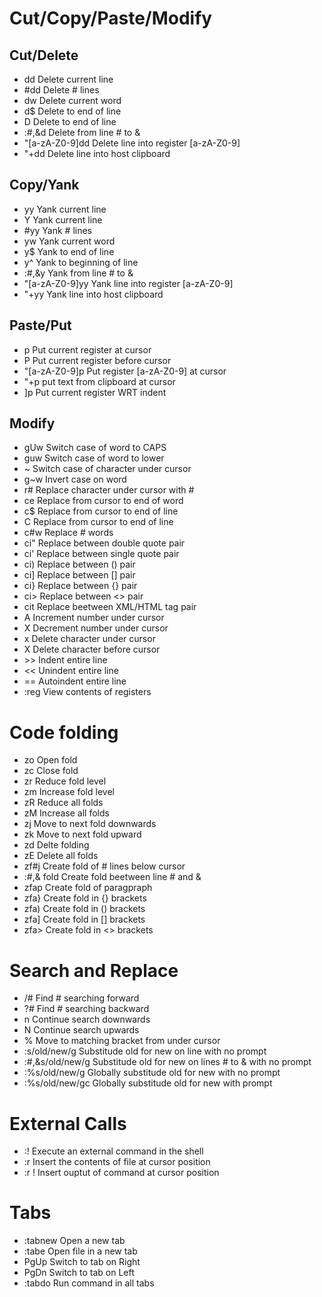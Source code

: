 # Cut/Copy/Paste/Modify

## Cut/Delete
+ dd Delete current line
+ \#dd Delete # lines
+ dw Delete current word
+ d$ Delete to end of line
+ D Delete to end of line
+ :#,&d Delete from line # to &
+ "[a-zA-Z0-9]dd Delete line into register [a-zA-Z0-9]
+ "+dd Delete line into host clipboard

## Copy/Yank
+ yy Yank current line
+ Y Yank current line
+ \#yy Yank # lines
+ yw Yank current word
+ y$ Yank to end of line
+ y^ Yank to beginning of line
+ :#,&y Yank from line # to &
+ "[a-zA-Z0-9]yy Yank line into register [a-zA-Z0-9]
+ "+yy Yank line into host clipboard

## Paste/Put
+ p Put current register at cursor
+ P Put current register before cursor
+ "[a-zA-Z0-9]p Put register [a-zA-Z0-9] at cursor
+ "+p put text from clipboard at cursor
+ ]p Put current register WRT indent

## Modify
+ gUw Switch case of word to CAPS
+ guw Switch case of word to lower
+ ~ Switch case of character under cursor
+ g~w Invert case on word
+ r# Replace character under cursor with #
+ ce Replace from cursor to end of word
+ c$ Replace from cursor to end of line
+ C Replace from cursor to end of line
+ c#w Replace # words
+ ci" Replace between double quote pair
+ ci' Replace between single quote pair
+ ci) Replace between () pair
+ ci] Replace between [] pair
+ ci} Replace between {} pair
+ ci> Replace between <> pair
+ cit Replace beetween XML/HTML tag pair
+ <ctrl>A Increment number under cursor
+ <ctrl>X Decrement number under cursor
+ x Delete character under cursor
+ X Delete character before cursor
+ \>\> Indent entire line
+ << Unindent entire line
+ == Autoindent entire line
+ :reg View contents of registers

# Code folding
+ zo Open fold
+ zc Close fold
+ zr Reduce fold level
+ zm Increase fold level
+ zR Reduce all folds
+ zM Increase all folds
+ zj Move to next fold downwards
+ zk Move to next fold upward
+ zd Delte folding
+ zE Delete all folds
+ zf#j Create fold of # lines below cursor
+ :#,& fold Create fold beetween line # and &
+ zfap Create fold of paragpraph
+ zfa} Create fold in {} brackets
+ zfa) Create fold in () brackets
+ zfa] Create fold in [] brackets
+ zfa> Create fold in <> brackets

# Search and Replace
+ /# Find # searching forward
+ ?# Find # searching backward
+ n Continue search downwards
+ N Continue search upwards
+ % Move to matching bracket from under cursor
+ :s/old/new/g Substitude old for new on line with no prompt
+ :#,&s/old/new/g Substitude old for new on lines # to & with no prompt
+ :%s/old/new/g Globally substitude old for new with no prompt
+ :%s/old/new/gc Globally substitude old for new with prompt

# External Calls
+ :! <command> Execute an external command in the shell
+ :r <file> Insert the contents of file at cursor position
+ :r !<command> Insert ouptut of command at cursor position

# Tabs
+ :tabnew Open a new tab
+ :tabe <file> Open file in a new tab
+ <ctrl> PgUp Switch to tab on Right
+ <ctrl> PgDn Switch to tab on Left
+ :tabdo <command> Run command in all tabs
